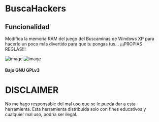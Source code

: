# BuscaHackers
## Funcionalidad
Modifica la memoria RAM del juego del Buscaminas de Windows XP para hacerlo un poco más divertido para que tu pongas tus... ¡¡¡PROPIAS REGLAS!!!

![image](https://github.com/Danucosukosuko/BuscaHackers/assets/71569318/079c9043-a790-4965-ba6e-b8bd5298b69a)
![image](https://github.com/Danucosukosuko/BuscaHackers/assets/71569318/cf940d43-a230-4545-9352-12a0284156c3)
#### Bajo GNU GPLv3
# DISCLAIMER
No me hago responsable del mal uso que se le pueda dar a esta herramienta. Esta herramienta distribuida solo con fines educativos y cualquier mal uso, podría ser ilegal.
